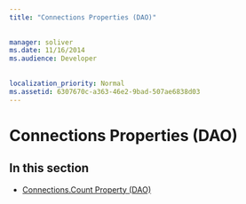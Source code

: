 ```yaml
---
title: "Connections Properties (DAO)"
  
  
manager: soliver
ms.date: 11/16/2014
ms.audience: Developer
 
  
localization_priority: Normal
ms.assetid: 6307670c-a363-46e2-9bad-507ae6838d03
---
```


# Connections Properties (DAO)

## In this section

- [Connections.Count Property (DAO)](connections-count-property-dao.md)
    

